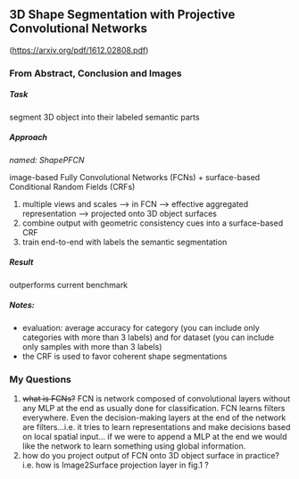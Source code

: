 3D Shape Segmentation with Projective Convolutional Networks
---

(https://arxiv.org/pdf/1612.02808.pdf)

### From Abstract, Conclusion and Images

##### Task
segment 3D object into their labeled semantic parts

##### Approach
_named: ShapePFCN_

image-based Fully Convolutional Networks (FCNs) 
+
surface-based Conditional Random Fields (CRFs)

1. multiple views and scales --> in FCN --> effective aggregated representation
--> projected onto 3D object surfaces
2. combine output with geometric consistency cues into a surface-based CRF
3. train end-to-end with labels the semantic segmentation

##### Result
outperforms current benchmark

##### Notes:
- evaluation: average accuracy for category (you can include only categories with more than 3 labels) and for dataset (you can include only samples with more than 3 labels)
- the CRF is used to favor coherent shape segmentations

### My Questions
1. ~~what is FCNs?~~ FCN is network composed of convolutional layers without any MLP at the end as usually done for classification. FCN learns filters everywhere. Even the decision-making layers at the end of the network are filters...i.e. it tries to learn representations and make decisions based on local spatial input... if we were to append a MLP at the end we would like the network to learn something using global information.
2. how do you project output of FCN onto 3D object surface in practice? i.e. how is Image2Surface projection layer in fig.1 ?


